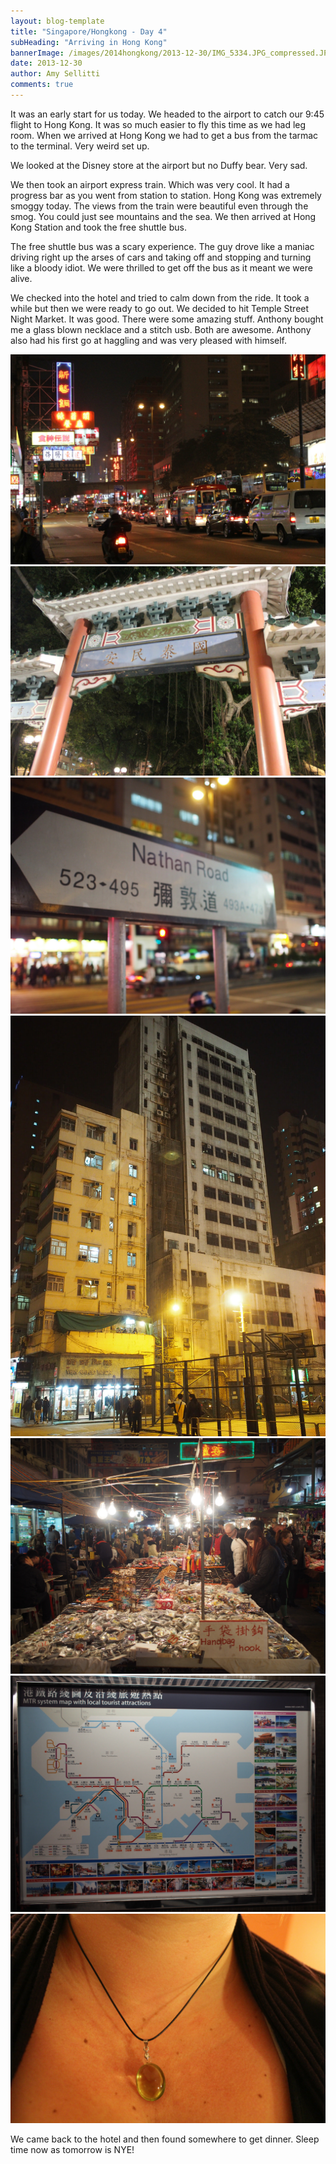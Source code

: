 ```yaml
---
layout: blog-template
title: "Singapore/Hongkong - Day 4"
subHeading: "Arriving in Hong Kong"
bannerImage: /images/2014hongkong/2013-12-30/IMG_5334.JPG_compressed.JPEG
date: 2013-12-30
author: Amy Sellitti
comments: true
---
```


It was an early start for us today. We headed to the airport to catch our 9:45 flight to Hong Kong. It was so much easier to fly this time as we had leg room. When we arrived at Hong Kong we had to get a bus from the tarmac to the terminal. Very weird set up.

We looked at the Disney store at the airport but no Duffy bear. Very sad.

We then took an airport express train. Which was very cool. It had a progress bar as you went from station to station. Hong Kong was extremely smoggy today.  The views from the train were beautiful even through the smog. You could just see mountains and the sea. We then arrived at Hong Kong Station and took the free shuttle bus. 

The free shuttle bus was a scary experience. The guy drove like a maniac driving right up the arses of cars and taking off and stopping and turning like a bloody idiot. We were thrilled to get off the bus as it meant we were alive. 

We checked into the hotel and tried to calm down from the ride. It took a while but then we were ready to go out. We decided to hit Temple Street Night Market. It was good. There were some amazing stuff. Anthony bought me a glass blown necklace and a stitch usb. Both are awesome. Anthony also had his first go at haggling and was very pleased with himself. 

<div class="center-image"><img src="/images/2014hongkong/2013-12-30/IMG_5334.JPG_compressed.JPEG" /></div>
<div class="center-image"><img src="/images/2014hongkong/2013-12-30/IMG_5338.JPG_compressed.JPEG" /></div>
<div class="center-image"><img src="/images/2014hongkong/2013-12-30/PC301269.JPG_compressed.JPEG" /></div>
<div class="center-image"><img src="/images/2014hongkong/2013-12-30/PC301277.JPG_compressed.JPEG" /></div>
<div class="center-image"><img src="/images/2014hongkong/2013-12-30/PC301279.JPG_compressed.JPEG" /></div>
<div class="center-image"><img src="/images/2014hongkong/2013-12-30/PC301281.JPG_compressed.JPEG" /></div>
<div class="center-image"><img src="/images/2014hongkong/2013-12-30/IMG_5339.JPG_compressed.JPEG" /></div>

We came back to the hotel and then found somewhere to get dinner. Sleep time now as tomorrow is NYE! 

